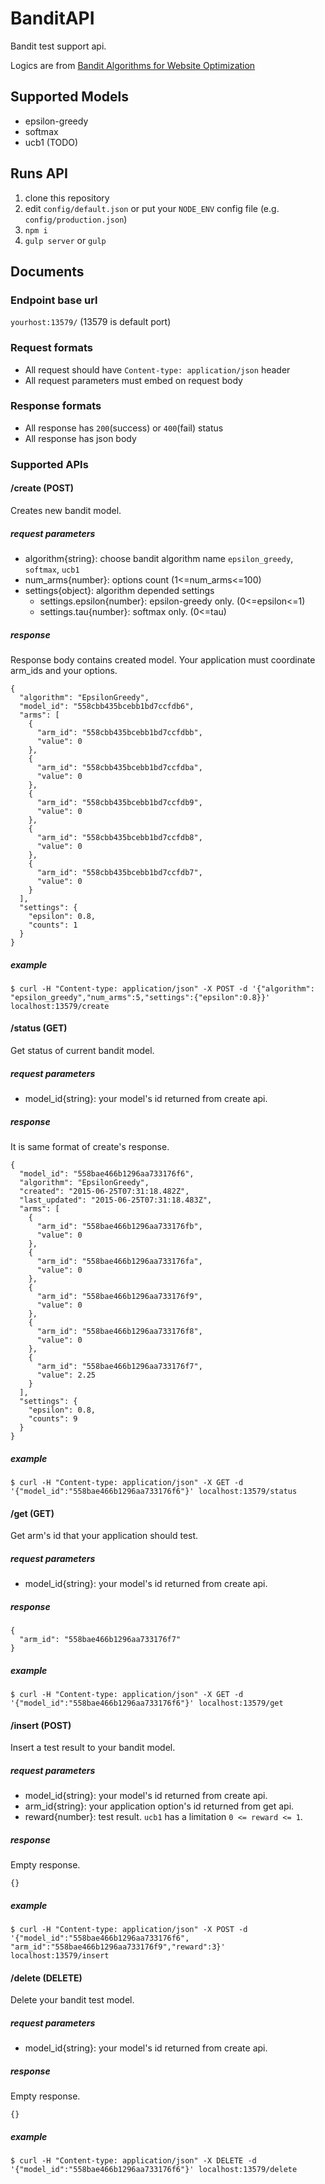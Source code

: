 # BanditAPI
Bandit test support api.

Logics are from [Bandit Algorithms for Website Optimization](http://shop.oreilly.com/product/0636920027393.do)

## Supported Models

+ epsilon-greedy
+ softmax
+ ucb1 (TODO)

## Runs API

1. clone this repository
2. edit `config/default.json` or put your `NODE_ENV` config file (e.g. `config/production.json`)
3. `npm i`
4. `gulp server` or `gulp`

## Documents

### Endpoint base url

`yourhost:13579/` (13579 is default port)

### Request formats

+ All request should have `Content-type: application/json` header
+ All request parameters must embed on request body

### Response formats

+ All response has `200`(success) or `400`(fail) status
+ All response has json body

### Supported APIs

#### /create (POST)

Creates new bandit model.

##### request parameters

+ algorithm{string}: choose bandit algorithm name `epsilon_greedy`, `softmax`, `ucb1`
+ num_arms{number}: options count (1<=num_arms<=100)
+ settings{object}: algorithm depended settings
  + settings.epsilon{number}: epsilon-greedy only. (0<=epsilon<=1)
  + settings.tau{number}: softmax only. (0<=tau)

##### response

Response body contains created model. Your application must coordinate arm_ids and your options.

```
{
  "algorithm": "EpsilonGreedy",
  "model_id": "558cbb435bcebb1bd7ccfdb6",
  "arms": [
    {
      "arm_id": "558cbb435bcebb1bd7ccfdbb",
      "value": 0
    },
    {
      "arm_id": "558cbb435bcebb1bd7ccfdba",
      "value": 0
    },
    {
      "arm_id": "558cbb435bcebb1bd7ccfdb9",
      "value": 0
    },
    {
      "arm_id": "558cbb435bcebb1bd7ccfdb8",
      "value": 0
    },
    {
      "arm_id": "558cbb435bcebb1bd7ccfdb7",
      "value": 0
    }
  ],
  "settings": {
    "epsilon": 0.8,
    "counts": 1
  }
}
```

##### example

`$ curl -H "Content-type: application/json" -X POST -d '{"algorithm": "epsilon_greedy","num_arms":5,"settings":{"epsilon":0.8}}' localhost:13579/create`

#### /status (GET)

Get status of current bandit model.

##### request parameters

+ model_id{string}: your model's id returned from create api.

##### response

It is same format of create's response.

```
{
  "model_id": "558bae466b1296aa733176f6",
  "algorithm": "EpsilonGreedy",
  "created": "2015-06-25T07:31:18.482Z",
  "last_updated": "2015-06-25T07:31:18.483Z",
  "arms": [
    {
      "arm_id": "558bae466b1296aa733176fb",
      "value": 0
    },
    {
      "arm_id": "558bae466b1296aa733176fa",
      "value": 0
    },
    {
      "arm_id": "558bae466b1296aa733176f9",
      "value": 0
    },
    {
      "arm_id": "558bae466b1296aa733176f8",
      "value": 0
    },
    {
      "arm_id": "558bae466b1296aa733176f7",
      "value": 2.25
    }
  ],
  "settings": {
    "epsilon": 0.8,
    "counts": 9
  }
}
```

##### example

`$ curl -H "Content-type: application/json" -X GET -d '{"model_id":"558bae466b1296aa733176f6"}' localhost:13579/status`

#### /get (GET)

Get arm's id that your application should test.

##### request parameters

+ model_id{string}: your model's id returned from create api.

##### response

```
{
  "arm_id": "558bae466b1296aa733176f7"
}

```

##### example

`$ curl -H "Content-type: application/json" -X GET -d '{"model_id":"558bae466b1296aa733176f6"}' localhost:13579/get`

#### /insert (POST)

Insert a test result to your bandit model.

##### request parameters

+ model_id{string}: your model's id returned from create api.
+ arm_id{string}: your application option's id returned from get api.
+ reward{number}: test result. `ucb1` has a limitation `0 <= reward <= 1`.

##### response

Empty response.

```
{}
```

##### example

`$ curl -H "Content-type: application/json" -X POST -d '{"model_id":"558bae466b1296aa733176f6", "arm_id":"558bae466b1296aa733176f9","reward":3}' localhost:13579/insert`

#### /delete (DELETE)

Delete your bandit test model.

##### request parameters

+ model_id{string}: your model's id returned from create api.

##### response

Empty response.

```
{}
```

##### example

`$ curl -H "Content-type: application/json" -X DELETE -d '{"model_id":"558bae466b1296aa733176f6"}' localhost:13579/delete`

